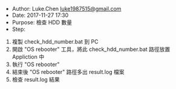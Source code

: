 - Author:  Luke.Chen <luke1987515@gmail.com>
- Date:    2017-11-27 17:30
- Purpose: 檢查 HDD 數量
- Step:
1. 複製 check_hdd_number.bat 到 PC
2. 開啟 "OS rebooter" 工具，將此 check_hdd_number.bat 路徑放置 Appliction 中
3. 執行 "OS rebooter"
4. 結束後 "OS rebooter" 路徑多出 result.log 檔案
5. 檢查 result.log 結果
